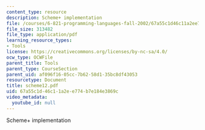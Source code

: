 ```yaml
---
content_type: resource
description: Scheme+ implementation
file: /courses/6-821-programming-languages-fall-2002/67a55c1d46c11a2ee774b7e184e3869c_scheme12.pdf
file_size: 313482
file_type: application/pdf
learning_resource_types:
- Tools
license: https://creativecommons.org/licenses/by-nc-sa/4.0/
ocw_type: OCWFile
parent_title: Tools
parent_type: CourseSection
parent_uid: af096f16-05cc-7b62-58d1-35bc8df43053
resourcetype: Document
title: scheme12.pdf
uid: 67a55c1d-46c1-1a2e-e774-b7e184e3869c
video_metadata:
  youtube_id: null
---
```

Scheme+ implementation